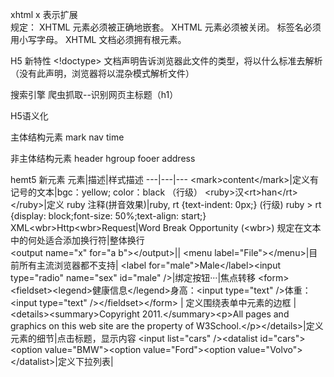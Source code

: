 xhtml   x 表示扩展  
规定：   XHTML 元素必须被正确地嵌套。
        XHTML 元素必须被关闭。
        标签名必须用小写字母。
        XHTML 文档必须拥有根元素。


H5 新特性
&lt;!doctype> 文档声明告诉浏览器此文件的类型，将以什么标准去解析（没有此声明，浏览器将以混杂模式解析文件）

搜索引擎      爬虫抓取--识别网页主标题（h1）

H5语义化

主体结构元素
mark  nav time

非主体结构元素
header hgroup  fooer  address


hemt5 新元素
元素|描述|样式描述
---|---|---
&lt;mark>content&lt;/mark>|定义有记号的文本|bgc：yellow; color：black  （行级）
&lt;ruby>汉&lt;rt>han&lt;/rt>&lt;/ruby>|定义 ruby 注释(拼音效果)|ruby, rt {text-indent: 0px;} (行级) ruby > rt {display: block;font-size: 50%;text-align: start;}
XML&lt;wbr>Http&lt;wbr>Request|Word Break Opportunity (&lt;wbr>) 规定在文本中的何处适合添加换行符|整体换行  
&lt;output name="x" for="a b">&lt;/output>||
&lt;menu label="File">&lt;/menu>|目前所有主流浏览器都不支持|
&lt;label for="male">Male&lt;/label>&lt;input type="radio" name="sex" id="male" />|绑定按钮···|焦点转移
&lt;form>&lt;fieldset>&lt;legend>健康信息&lt;/legend>身高：&lt;input type="text" />体重：&lt;input type="text" />&lt;/fieldset>&lt;/form> | 定义围绕表单中元素的边框 |      
&lt;details>&lt;summary>Copyright 2011.&lt;/summary>&lt;p>All pages and graphics on this web site are the property of W3School.&lt;/p>&lt;/details>|定义元素的细节|点击标题，显示内容
&lt;input list="cars" />&lt;datalist id="cars">&lt;option value="BMW">&lt;option value="Ford">&lt;option value="Volvo">&lt;/datalist>|定义下拉列表|

